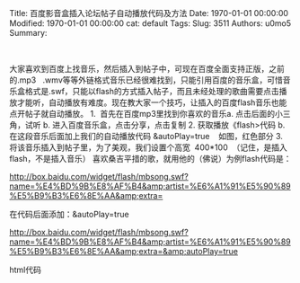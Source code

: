 Title: 百度影音盒插入论坛帖子自动播放代码及方法
Date: 1970-01-01 00:00:00
Modified: 1970-01-01 00:00:00
cat: default
Tags: 
Slug: 3511
Authors: u0mo5 
Summary: 



 





大家喜欢到百度上找音乐，然后插入到帖子中，可现在百度全面支持正版，之前的.mp3   .wmv等等外链格式音乐已经很难找到，只能引用百度的音乐盒，可惜音乐盒格式是.swf，只能以flash的方式插入帖子，而且未经处理的歌曲需要点击播放才能听，自动播放有难度。现在教大家一个技巧，让插入的百度flash音乐也能点开帖子就自动播放。
1.  首先在百度mp3里找到你喜欢的音乐a. 点击后面的小三角，试听
b. 进入百度音乐盒，点击分享，点击复制
2. 获取播放《flash&gt;代码
b. 在这段音乐后面加上我们的自动播放代码 &amp;autoPlay=true    如图，红色部分
3. 将该音乐插入到帖子里，为了美观，我们设置个高宽  400*100  （记住，是插入flash，不是插入音乐）
喜欢桑吉平措的歌，就用他的（佛说）为例flash代码是：

http://box.baidu.com/widget/flash/mbsong.swf?name=%E4%BD%9B%E8%AF%B4&amp;artist=%E6%A1%91%E5%90%89%E5%B9%B3%E6%8E%AA&amp;extra=

在代码后面添加：&amp;autoPlay=true

http://box.baidu.com/widget/flash/mbsong.swf?name=%E4%BD%9B%E8%AF%B4&amp;artist=%E6%A1%91%E5%90%89%E5%B9%B3%E6%8E%AA&amp;extra=&amp;autoPlay=true

html代码
















